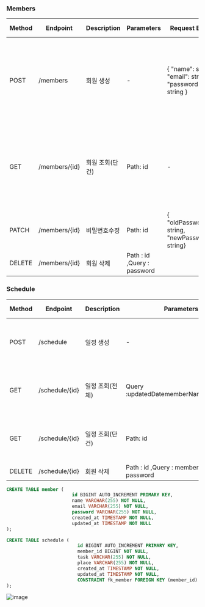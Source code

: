### Members

| **Method** | **Endpoint** | **Description** | **Parameters** | **Request Body** | **Response** | **Status Code** |
| --- | --- | --- | --- | --- | --- | --- |
| POST | /members | 회원 생성 | - | { "name": string, "email": string, "password": string } | { "id": long, "name": string, "email": string, "password": string, "createdAt": string, "updatedAt": string} | 200 OK |
| GET | /members/{id} | 회원 조회(단건) | Path: id | - | { "id": long, "name": string, "email": string, "password": string, "createdAt": string, "updatedAt": string} | 200 OK |
| PATCH | /members/{id} | 비밀번호수정 | Path: id | { "oldPassword": string, "newPassword": string} |  | 200 OK |
| DELETE | /members/{id} | 회원 삭제 | Path : id ,Query : password |  |  | 200 OK |

### Schedule

| **Method** | **Endpoint** | **Description** | **Parameters** | **Request Body** | **Response** | **Status Code** |
| --- | --- | --- | --- | --- | --- | --- |
| POST | /schedule | 일정 생성 | - | { "task": string, "place": string,"password": string } | {"id": long, "task": string, "place": string,"createdAt": string, "updatedAt": string } | 200 OK |
| GET | /schedule/{id} | 일정 조회(전체) | Query :updatedDatememberName,memberId | - | {"id": long, "task": string, "place": string,"createdAt": string, "updatedAt": string } | 200 OK |
| GET | /schedule/{id} | 일정 조회(단건) | Path: id |  | {"id": long, "task": string, "place": string,"createdAt": string, "updatedAt": string } | 200 OK |
| DELETE | /schedule/{id} | 회원 삭제 | Path : id ,Query : memberName, password |  |  | 200 OK |

```sql
CREATE TABLE member (
                        id BIGINT AUTO_INCREMENT PRIMARY KEY,
                        name VARCHAR(255) NOT NULL,
                        email VARCHAR(255) NOT NULL,
                        password VARCHAR(255) NOT NULL,
                        created_at TIMESTAMP NOT NULL,
                        updated_at TIMESTAMP NOT NULL
);

CREATE TABLE schedule (
                          id BIGINT AUTO_INCREMENT PRIMARY KEY,
                          member_id BIGINT NOT NULL,
                          task VARCHAR(255) NOT NULL,
                          place VARCHAR(255) NOT NULL,
                          created_at TIMESTAMP NOT NULL,
                          updated_at TIMESTAMP NOT NULL,
                          CONSTRAINT fk_member FOREIGN KEY (member_id) REFERENCES MEMBER (id)
);
```


![image](https://github.com/user-attachments/assets/3a3d4b3a-5fb6-45dd-9653-efcca2255248)
